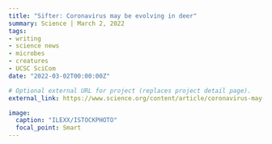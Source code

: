 ```yaml
---
title: "Sifter: Coronavirus may be evolving in deer"
summary: Science | March 2, 2022
tags:
- writing
- science news
- microbes
- creatures
- UCSC SciCom
date: "2022-03-02T00:00:00Z"

# Optional external URL for project (replaces project detail page).
external_link: https://www.science.org/content/article/coronavirus-may-be-evolving-deer

image:
  caption: "ILEXX/ISTOCKPHOTO"
  focal_point: Smart
---
```


